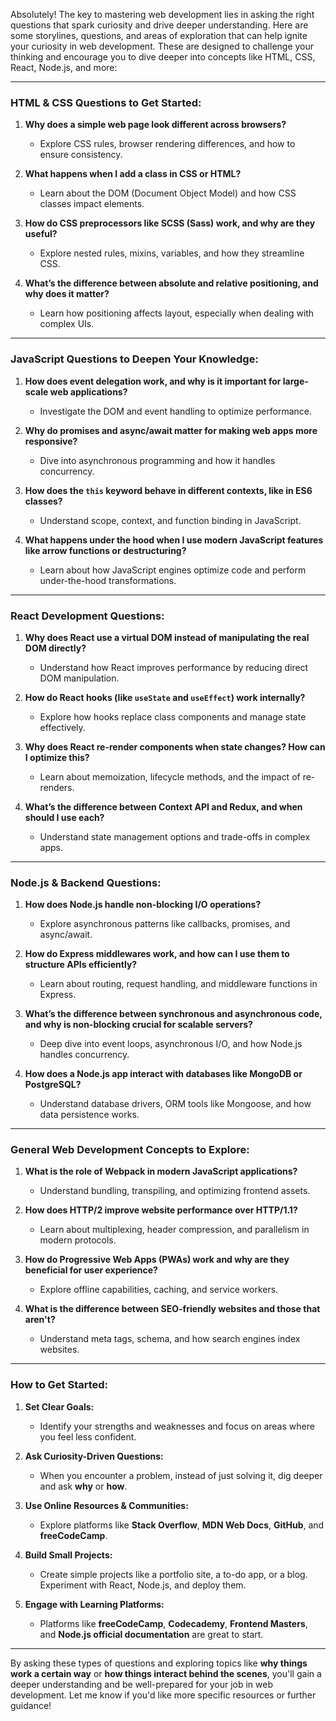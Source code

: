 Absolutely! The key to mastering web development lies in asking the right questions that spark curiosity and drive deeper understanding. Here are some storylines, questions, and areas of exploration that can help ignite your curiosity in web development. These are designed to challenge your thinking and encourage you to dive deeper into concepts like HTML, CSS, React, Node.js, and more:

---

### **HTML & CSS Questions to Get Started:**
1. **Why does a simple web page look different across browsers?**  
   - Explore CSS rules, browser rendering differences, and how to ensure consistency.

2. **What happens when I add a class in CSS or HTML?**  
   - Learn about the DOM (Document Object Model) and how CSS classes impact elements.

3. **How do CSS preprocessors like SCSS (Sass) work, and why are they useful?**  
   - Explore nested rules, mixins, variables, and how they streamline CSS.

4. **What’s the difference between absolute and relative positioning, and why does it matter?**  
   - Learn how positioning affects layout, especially when dealing with complex UIs.

---

### **JavaScript Questions to Deepen Your Knowledge:**
1. **How does event delegation work, and why is it important for large-scale web applications?**  
   - Investigate the DOM and event handling to optimize performance.

2. **Why do promises and async/await matter for making web apps more responsive?**  
   - Dive into asynchronous programming and how it handles concurrency.

3. **How does the `this` keyword behave in different contexts, like in ES6 classes?**  
   - Understand scope, context, and function binding in JavaScript.

4. **What happens under the hood when I use modern JavaScript features like arrow functions or destructuring?**  
   - Learn about how JavaScript engines optimize code and perform under-the-hood transformations.

---

### **React Development Questions:**
1. **Why does React use a virtual DOM instead of manipulating the real DOM directly?**  
   - Understand how React improves performance by reducing direct DOM manipulation.

2. **How do React hooks (like `useState` and `useEffect`) work internally?**  
   - Explore how hooks replace class components and manage state effectively.

3. **Why does React re-render components when state changes? How can I optimize this?**  
   - Learn about memoization, lifecycle methods, and the impact of re-renders.

4. **What’s the difference between Context API and Redux, and when should I use each?**  
   - Understand state management options and trade-offs in complex apps.

---

### **Node.js & Backend Questions:**
1. **How does Node.js handle non-blocking I/O operations?**  
   - Explore asynchronous patterns like callbacks, promises, and async/await.

2. **How do Express middlewares work, and how can I use them to structure APIs efficiently?**  
   - Learn about routing, request handling, and middleware functions in Express.

3. **What’s the difference between synchronous and asynchronous code, and why is non-blocking crucial for scalable servers?**  
   - Deep dive into event loops, asynchronous I/O, and how Node.js handles concurrency.

4. **How does a Node.js app interact with databases like MongoDB or PostgreSQL?**  
   - Understand database drivers, ORM tools like Mongoose, and how data persistence works.

---

### **General Web Development Concepts to Explore:**
1. **What is the role of Webpack in modern JavaScript applications?**  
   - Understand bundling, transpiling, and optimizing frontend assets.

2. **How does HTTP/2 improve website performance over HTTP/1.1?**  
   - Learn about multiplexing, header compression, and parallelism in modern protocols.

3. **How do Progressive Web Apps (PWAs) work and why are they beneficial for user experience?**  
   - Explore offline capabilities, caching, and service workers.

4. **What is the difference between SEO-friendly websites and those that aren't?**  
   - Understand meta tags, schema, and how search engines index websites.

---

### **How to Get Started:**
1. **Set Clear Goals:**
   - Identify your strengths and weaknesses and focus on areas where you feel less confident.
   
2. **Ask Curiosity-Driven Questions:**
   - When you encounter a problem, instead of just solving it, dig deeper and ask **why** or **how**.
   
3. **Use Online Resources & Communities:**
   - Explore platforms like **Stack Overflow**, **MDN Web Docs**, **GitHub**, and **freeCodeCamp**.
   
4. **Build Small Projects:**
   - Create simple projects like a portfolio site, a to-do app, or a blog. Experiment with React, Node.js, and deploy them.
   
5. **Engage with Learning Platforms:**
   - Platforms like **freeCodeCamp**, **Codecademy**, **Frontend Masters**, and **Node.js official documentation** are great to start.

---

By asking these types of questions and exploring topics like **why things work a certain way** or **how things interact behind the scenes**, you'll gain a deeper understanding and be well-prepared for your job in web development. Let me know if you'd like more specific resources or further guidance!